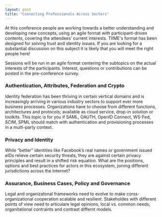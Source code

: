 ```yaml
---
layout: post
title: "Connecting Professionals Across Sectors"
---
```



At this conference people are working towards a better understanding and developing new concepts, 
using an agile format with participant-driven contents, covering the attendees’ current interests. 
TIIME's format has been designed for solving trust and identity issues. If you 
are looking for a substantial discussion on this subject it is likely that you will meet the right 
people here!

Sessions will be run in an agile format centering the subtopics on the actual interests 
of the participants. Interest, questions or contributions can be posted in the pre-conference survey. 


### Authentication, Attributes, Federation and Crypto

Identity federation has been thriving in certain vertical domains and is increasingly arriving in various 
industry sectors to support ever more business processes. Organizations have to choose from different 
functions, architectures and protocols; available as cloud service, drop-in solution or toolkits. This 
topic is for you if SAML, OAUTH, OpenID Connect, WS-Fed, SCIM, SPML should match with authentication and 
provisioning processes in a multi-party context.


### Privacy and Identity

While “better” identities like Facebook’s real names or government issued eIDs relieve certain security 
threats, they are against certain privacy principles and result in a shifted risk equation. What are the 
positions, options and best practices for actors in this ecosystem, joining different jurisdictions across 
the Internet?

### Assurance, Business Cases, Policy and Governance
    
Legal and organizatonal frameworks need to evolve to make corss-organizational cooperation scalable and
resilient. Stakeholdes with different points of view need to articulare legal opinions, local vs.
 common needs, organitational contraints and contrast differnt models.

